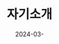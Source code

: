 ---
title: "자기소개"
date: 2024-03-
type: landing

sections:

  - block: features
    content:
      title: "프로필 사진"
      text: |
        <img src="/images/avatar.jpg" alt="Profile Picture" style="border-radius: 50%; width: 350px; margin-top: 15px;" loading="lazy">


  - block: features
    content:
      title: "자기소개"
      text: |
        안녕하세요! 저는 박태호이며, 현재 전북대학교 컴퓨터공학과에 재학 중입니다. 
        인공지능, 웹 개발, 데이터 분석에 많은 관심을 가지고 있으며, 다양한 프로젝트를 통해 실력을 쌓고 있습니다.
        
        지금까지 여러 웹 개발 프로젝트와 AI 관련 연구를 진행해 왔으며, 
        특히 블로그 플랫폼 개발, 게시판 시스템 구현, 뉴스 기사 크롤링 시스템 개발에 참여했습니다. 
        또한 전주ICT이노베이션스퀘어에서 주최한 아이디어톤 대회에 참여하여 창의적인 문제 해결 능력을 키웠습니다. 
        앞으로도 실력을 향상시키며, 다양한 분야에 도전하고자 합니다.

    design:
      background_color: "#e6f7ff"
      padding: "50px"
        
    design:
      text_align: center

---